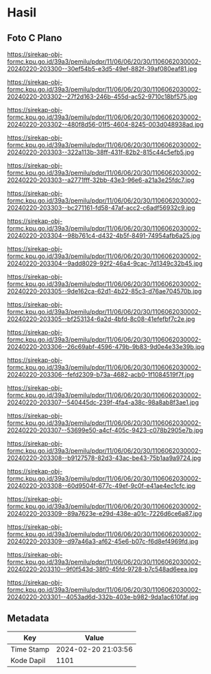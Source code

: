 # Hasil

## Foto C Plano

https://sirekap-obj-formc.kpu.go.id/39a3/pemilu/pdpr/11/06/06/20/30/1106062030002-20240220-203300--30ef54b5-e3d5-49ef-882f-39af080eaf81.jpg

https://sirekap-obj-formc.kpu.go.id/39a3/pemilu/pdpr/11/06/06/20/30/1106062030002-20240220-203302--27f2d163-246b-455d-ac52-9710c18bf575.jpg

https://sirekap-obj-formc.kpu.go.id/39a3/pemilu/pdpr/11/06/06/20/30/1106062030002-20240220-203302--480f8d56-01f5-4604-8245-003d048938ad.jpg

https://sirekap-obj-formc.kpu.go.id/39a3/pemilu/pdpr/11/06/06/20/30/1106062030002-20240220-203303--322a113b-38ff-431f-82b2-815c44c5efb5.jpg

https://sirekap-obj-formc.kpu.go.id/39a3/pemilu/pdpr/11/06/06/20/30/1106062030002-20240220-203303--a2771fff-32bb-43e3-96e6-a21a3e25fdc7.jpg

https://sirekap-obj-formc.kpu.go.id/39a3/pemilu/pdpr/11/06/06/20/30/1106062030002-20240220-203303--bc271161-fd58-47af-acc2-c6adf56932c9.jpg

https://sirekap-obj-formc.kpu.go.id/39a3/pemilu/pdpr/11/06/06/20/30/1106062030002-20240220-203304--98b761c4-d432-4b5f-8491-74954afb6a25.jpg

https://sirekap-obj-formc.kpu.go.id/39a3/pemilu/pdpr/11/06/06/20/30/1106062030002-20240220-203304--9add8029-92f2-46a4-9cac-7d1349c32b45.jpg

https://sirekap-obj-formc.kpu.go.id/39a3/pemilu/pdpr/11/06/06/20/30/1106062030002-20240220-203305--9de162ca-62d1-4b22-85c3-d76ae704570b.jpg

https://sirekap-obj-formc.kpu.go.id/39a3/pemilu/pdpr/11/06/06/20/30/1106062030002-20240220-203305--bf253134-6a2d-4bfd-8c08-41efefbf7c2e.jpg

https://sirekap-obj-formc.kpu.go.id/39a3/pemilu/pdpr/11/06/06/20/30/1106062030002-20240220-203306--26c69abf-4596-479b-9b83-9d0e4e33e39b.jpg

https://sirekap-obj-formc.kpu.go.id/39a3/pemilu/pdpr/11/06/06/20/30/1106062030002-20240220-203306--fefd2309-b73a-4682-acb0-1f1084519f7f.jpg

https://sirekap-obj-formc.kpu.go.id/39a3/pemilu/pdpr/11/06/06/20/30/1106062030002-20240220-203307--540445dc-239f-4fa4-a38c-98a8ab8f3ae1.jpg

https://sirekap-obj-formc.kpu.go.id/39a3/pemilu/pdpr/11/06/06/20/30/1106062030002-20240220-203307--53699e50-a4cf-405c-9423-c078b2905e7b.jpg

https://sirekap-obj-formc.kpu.go.id/39a3/pemilu/pdpr/11/06/06/20/30/1106062030002-20240220-203308--b9127578-82d3-43ac-be43-75b1aa9a9724.jpg

https://sirekap-obj-formc.kpu.go.id/39a3/pemilu/pdpr/11/06/06/20/30/1106062030002-20240220-203308--60d9504f-677c-49ef-9c0f-e41ae4ec1cfc.jpg

https://sirekap-obj-formc.kpu.go.id/39a3/pemilu/pdpr/11/06/06/20/30/1106062030002-20240220-203309--89a7623e-e29d-438e-a01c-7226d6ce6a87.jpg

https://sirekap-obj-formc.kpu.go.id/39a3/pemilu/pdpr/11/06/06/20/30/1106062030002-20240220-203309--d97a46a3-af62-45e6-b07c-f6d8ef4969fd.jpg

https://sirekap-obj-formc.kpu.go.id/39a3/pemilu/pdpr/11/06/06/20/30/1106062030002-20240220-203310--9f0f543d-38f0-45fd-9728-b7c548ad6eea.jpg

https://sirekap-obj-formc.kpu.go.id/39a3/pemilu/pdpr/11/06/06/20/30/1106062030002-20240220-203301--4053ad6d-332b-403e-b982-9da1ac610faf.jpg


## Metadata

| Key        | Value               |
| ---------- | ------------------- |
| Time Stamp | 2024-02-20 21:03:56 |
| Kode Dapil | 1101                |



